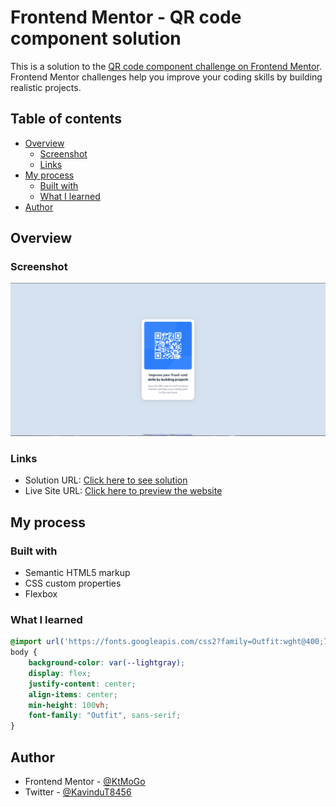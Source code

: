 # Frontend Mentor - QR code component solution

This is a solution to the [QR code component challenge on Frontend Mentor](https://www.frontendmentor.io/challenges/qr-code-component-iux_sIO_H). Frontend Mentor challenges help you improve your coding skills by building realistic projects. 

## Table of contents

- [Overview](#overview)
  - [Screenshot](#screenshot)
  - [Links](#links)
- [My process](#my-process)
  - [Built with](#built-with)
  - [What I learned](#what-i-learned)
- [Author](#author)

## Overview

### Screenshot

![](./screenshots/qr-ss.png)

### Links

- Solution URL: [Click here to see solution](https://www.frontendmentor.io/solutions/qr-code-component-DT2TCD-UOi)
- Live Site URL: [Click here to preview the website](https://ktmogo.github.io/QR-code-component-solution/)

## My process

### Built with

- Semantic HTML5 markup
- CSS custom properties
- Flexbox

### What I learned

```css
@import url('https://fonts.googleapis.com/css2?family=Outfit:wght@400;700&display=swap');
body {
    background-color: var(--lightgray);
    display: flex;
    justify-content: center;
    align-items: center;
    min-height: 100vh;
    font-family: "Outfit", sans-serif;
}
```

## Author

- Frontend Mentor - [@KtMoGo](https://www.frontendmentor.io/profile/KtMoGo)
- Twitter - [@KavinduT8456](https://twitter.com/KavinduT8456)


